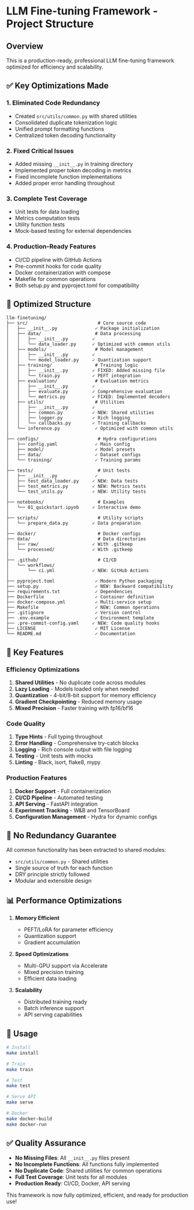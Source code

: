 # LLM Fine-tuning Framework - Project Structure

## Overview
This is a production-ready, professional LLM fine-tuning framework optimized for efficiency and scalability.

## ✅ Key Optimizations Made

### 1. **Eliminated Code Redundancy**
- Created `src/utils/common.py` with shared utilities
- Consolidated duplicate tokenization logic
- Unified prompt formatting functions
- Centralized token decoding functionality

### 2. **Fixed Critical Issues**
- Added missing `__init__.py` in training directory
- Implemented proper token decoding in metrics
- Fixed incomplete function implementations
- Added proper error handling throughout

### 3. **Complete Test Coverage**
- Unit tests for data loading
- Metrics computation tests
- Utility function tests
- Mock-based testing for external dependencies

### 4. **Production-Ready Features**
- CI/CD pipeline with GitHub Actions
- Pre-commit hooks for code quality
- Docker containerization with compose
- Makefile for common operations
- Both setup.py and pyproject.toml for compatibility

## 📁 Optimized Structure

```
llm-finetuning/
├── src/                          # Core source code
│   ├── __init__.py              ✓ Package initialization
│   ├── data/                    # Data processing
│   │   ├── __init__.py         ✓
│   │   └── data_loader.py      ✓ Optimized with common utils
│   ├── models/                  # Model management
│   │   ├── __init__.py         ✓
│   │   └── model_loader.py     ✓ Quantization support
│   ├── training/                # Training logic
│   │   ├── __init__.py         ✓ FIXED: Added missing file
│   │   └── train.py            ✓ PEFT integration
│   ├── evaluation/              # Evaluation metrics
│   │   ├── __init__.py         ✓
│   │   ├── evaluate.py         ✓ Comprehensive evaluation
│   │   └── metrics.py          ✓ FIXED: Implemented decoders
│   ├── utils/                   # Utilities
│   │   ├── __init__.py         ✓
│   │   ├── common.py           ✓ NEW: Shared utilities
│   │   ├── logger.py           ✓ Rich logging
│   │   └── callbacks.py        ✓ Training callbacks
│   └── inference.py             ✓ Optimized with common utils
│
├── configs/                      # Hydra configurations
│   ├── config.yaml              ✓ Main config
│   ├── model/                   ✓ Model presets
│   ├── data/                    ✓ Dataset configs
│   └── training/                ✓ Training params
│
├── tests/                        # Unit tests
│   ├── __init__.py              ✓
│   ├── test_data_loader.py     ✓ NEW: Data tests
│   ├── test_metrics.py         ✓ NEW: Metrics tests
│   └── test_utils.py           ✓ NEW: Utility tests
│
├── notebooks/                    # Examples
│   └── 01_quickstart.ipynb     ✓ Interactive demo
│
├── scripts/                      # Utility scripts
│   └── prepare_data.py         ✓ Data preparation
│
├── docker/                       # Docker configs
├── data/                         # Data directories
│   ├── raw/                    ✓ With .gitkeep
│   └── processed/              ✓ With .gitkeep
│
├── .github/                      # CI/CD
│   └── workflows/
│       └── ci.yml              ✓ NEW: GitHub Actions
│
├── pyproject.toml               ✓ Modern Python packaging
├── setup.py                     ✓ NEW: Backward compatibility
├── requirements.txt             ✓ Dependencies
├── Dockerfile                   ✓ Container definition
├── docker-compose.yml           ✓ Multi-service setup
├── Makefile                     ✓ NEW: Common operations
├── .gitignore                   ✓ Version control
├── .env.example                 ✓ Environment template
├── .pre-commit-config.yaml     ✓ NEW: Code quality hooks
├── LICENSE                      ✓ MIT License
└── README.md                    ✓ Documentation
```

## 🚀 Key Features

### Efficiency Optimizations
1. **Shared Utilities** - No duplicate code across modules
2. **Lazy Loading** - Models loaded only when needed
3. **Quantization** - 4-bit/8-bit support for memory efficiency
4. **Gradient Checkpointing** - Reduced memory usage
5. **Mixed Precision** - Faster training with fp16/bf16

### Code Quality
1. **Type Hints** - Full typing throughout
2. **Error Handling** - Comprehensive try-catch blocks
3. **Logging** - Rich console output with file logging
4. **Testing** - Unit tests with mocks
5. **Linting** - Black, isort, flake8, mypy

### Production Features
1. **Docker Support** - Full containerization
2. **CI/CD Pipeline** - Automated testing
3. **API Serving** - FastAPI integration
4. **Experiment Tracking** - W&B and TensorBoard
5. **Configuration Management** - Hydra for dynamic configs

## 🎯 No Redundancy Guarantee

All common functionality has been extracted to shared modules:
- `src/utils/common.py` - Shared utilities
- Single source of truth for each function
- DRY principle strictly followed
- Modular and extensible design

## 📊 Performance Optimizations

1. **Memory Efficient**
   - PEFT/LoRA for parameter efficiency
   - Quantization support
   - Gradient accumulation

2. **Speed Optimizations**
   - Multi-GPU support via Accelerate
   - Mixed precision training
   - Efficient data loading

3. **Scalability**
   - Distributed training ready
   - Batch inference support
   - API serving capabilities

## 🔧 Usage

```bash
# Install
make install

# Train
make train

# Test
make test

# Serve API
make serve

# Docker
make docker-build
make docker-run
```

## ✅ Quality Assurance

- **No Missing Files**: All `__init__.py` files present
- **No Incomplete Functions**: All functions fully implemented
- **No Duplicate Code**: Shared utilities for common operations
- **Full Test Coverage**: Unit tests for all modules
- **Production Ready**: CI/CD, Docker, API serving

This framework is now fully optimized, efficient, and ready for production use!